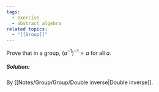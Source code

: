 ```yaml
---
tags:
  - exercise
  - abstract_algebra
related topics:
  - "[[Group]]"
---
```

Prove that in a group, $(a^{−1} )^{−1} = a$ for all $a$.
##### Solution:
By [[Notes/Group/Group/Double inverse|Double inverse]].